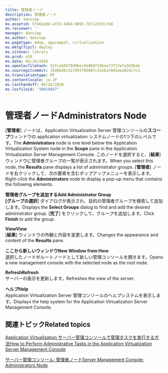 ```yaml
---
title: 管理者ノード
description: 管理者ノード
author: dansimp
ms.assetid: 5f462a0d-af53-4464-9891-7b712193c7e8
ms.reviewer: ''
manager: dansimp
ms.author: dansimp
ms.pagetype: mdop, appcompat, virtualization
ms.mktglfcycl: deploy
ms.sitesec: library
ms.prod: w10
ms.date: 06/16/2016
ms.openlocfilehash: 52fce685f8d9bec9e869719bee73f1fefa3d36ab
ms.sourcegitcommit: 354664bc527d93f80687cd2eba70d1eea024c7c3
ms.translationtype: MT
ms.contentlocale: ja-JP
ms.lasthandoff: 06/26/2020
ms.locfileid: "10819847"
---
```

# <span data-ttu-id="e13b3-103">管理者ノード</span><span class="sxs-lookup"><span data-stu-id="e13b3-103">Administrators Node</span></span>


<span data-ttu-id="e13b3-104">[**管理者**] ノードは、Application Virtualization Server 管理コンソールの**スコープ**ウィンドウの application virtualization システムノードの1つ下のレベルです。</span><span class="sxs-lookup"><span data-stu-id="e13b3-104">The **Administrators** node is one level below the Application Virtualization System node in the **Scope** pane in the Application Virtualization Server Management Console.</span></span> <span data-ttu-id="e13b3-105">このノードを選択すると、[**結果**] ウィンドウに管理者グループの一覧が表示されます。</span><span class="sxs-lookup"><span data-stu-id="e13b3-105">When you select this node, the **Results** pane displays a list of administrator groups.</span></span> <span data-ttu-id="e13b3-106">[**管理者**] ノードを右クリックして、次の要素を含むポップアップメニューを表示します。</span><span class="sxs-lookup"><span data-stu-id="e13b3-106">Right-click the **Administrators** node to display a pop-up menu that contains the following elements.</span></span>

<a href="" id="add-administrator-group"></a>**<span data-ttu-id="e13b3-107">管理者グループを追加する</span><span class="sxs-lookup"><span data-stu-id="e13b3-107">Add Administrator Group</span></span>**  
<span data-ttu-id="e13b3-108">**[グループの選択**] ダイアログが表示され、目的の管理者グループを検索して追加します。</span><span class="sxs-lookup"><span data-stu-id="e13b3-108">Displays the **Select Groups** dialog to find and add the desired administrator group.</span></span> <span data-ttu-id="e13b3-109">[**完了**] をクリックして、グループを追加します。</span><span class="sxs-lookup"><span data-stu-id="e13b3-109">Click **Finish** to add the group.</span></span>

<a href="" id="view"></a>**<span data-ttu-id="e13b3-110">View</span><span class="sxs-lookup"><span data-stu-id="e13b3-110">View</span></span>**  
<span data-ttu-id="e13b3-111">[**結果**] ウィンドウの外観と内容を変更します。</span><span class="sxs-lookup"><span data-stu-id="e13b3-111">Changes the appearance and content of the **Results** pane.</span></span>

<a href="" id="new-window-from-here"></a>**<span data-ttu-id="e13b3-112">ここから新しいウィンドウ</span><span class="sxs-lookup"><span data-stu-id="e13b3-112">New Window from Here</span></span>**  
<span data-ttu-id="e13b3-113">選択したノードがルートノードとして新しい管理コンソールを開きます。</span><span class="sxs-lookup"><span data-stu-id="e13b3-113">Opens a new management console with the selected node as the root node.</span></span>

<a href="" id="refresh"></a>**<span data-ttu-id="e13b3-114">Refresh</span><span class="sxs-lookup"><span data-stu-id="e13b3-114">Refresh</span></span>**  
<span data-ttu-id="e13b3-115">サーバーの表示を更新します。</span><span class="sxs-lookup"><span data-stu-id="e13b3-115">Refreshes the view of the server.</span></span>

<a href="" id="help"></a>**<span data-ttu-id="e13b3-116">ヘルプ</span><span class="sxs-lookup"><span data-stu-id="e13b3-116">Help</span></span>**  
<span data-ttu-id="e13b3-117">Application Virtualization Server 管理コンソールのヘルプシステムを表示します。</span><span class="sxs-lookup"><span data-stu-id="e13b3-117">Displays the help system for the Application Virtualization Server Management Console.</span></span>

## <span data-ttu-id="e13b3-118">関連トピック</span><span class="sxs-lookup"><span data-stu-id="e13b3-118">Related topics</span></span>


[<span data-ttu-id="e13b3-119">Application Virtualization サーバー管理コンソールで管理タスクを実行する方法</span><span class="sxs-lookup"><span data-stu-id="e13b3-119">How to Perform Administrative Tasks in the Application Virtualization Server Management Console</span></span>](how-to-perform-administrative-tasks-in-the-application-virtualization-server-management-console.md)

[<span data-ttu-id="e13b3-120">サーバー管理コンソール: 管理者ノード</span><span class="sxs-lookup"><span data-stu-id="e13b3-120">Server Management Console: Administrators Node</span></span>](server-management-console-administrators-node.md)

 

 





